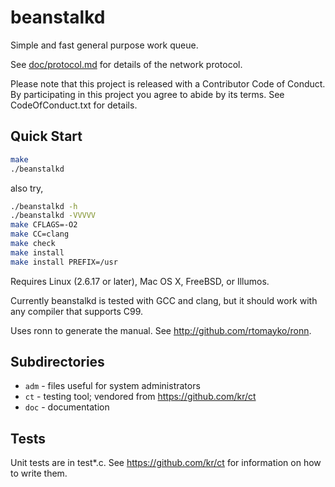# beanstalkd

Simple and fast general purpose work queue.

See [doc/protocol.md](https://github.com/GiterLab/beanstalkd/blob/master/doc/protocol.md)
for details of the network protocol.

Please note that this project is released with a Contributor
Code of Conduct. By participating in this project you agree
to abide by its terms. See CodeOfConduct.txt for details.

## Quick Start

```bash
make
./beanstalkd
```

also try,

```bash
./beanstalkd -h
./beanstalkd -VVVVV
make CFLAGS=-O2
make CC=clang
make check
make install
make install PREFIX=/usr
```

Requires Linux (2.6.17 or later), Mac OS X, FreeBSD, or Illumos.

Currently beanstalkd is tested with GCC and clang, but it should work
with any compiler that supports C99.

Uses ronn to generate the manual.
See http://github.com/rtomayko/ronn.

## Subdirectories

- `adm` - files useful for system administrators
- `ct` - testing tool; vendored from https://github.com/kr/ct
- `doc` - documentation

## Tests

Unit tests are in test*.c. See https://github.com/kr/ct for
information on how to write them.
